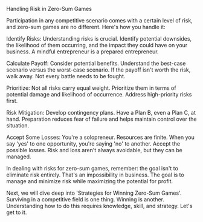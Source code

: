 Handling Risk in Zero-Sum Games

Participation in any competitive scenario comes with a certain level of risk, and zero-sum games are no different. Here's how you handle it:

Identify Risks: Understanding risks is crucial. Identify potential downsides, the likelihood of them occurring, and the impact they could have on your business. A mindful entrepreneur is a prepared entrepreneur.

Calculate Payoff: Consider potential benefits. Understand the best-case scenario versus the worst-case scenario. If the payoff isn't worth the risk, walk away. Not every battle needs to be fought.

Prioritize: Not all risks carry equal weight. Prioritize them in terms of potential damage and likelihood of occurrence. Address high-priority risks first.

Risk Mitigation: Develop contingency plans. Have a Plan B, even a Plan C, at hand. Preparation reduces fear of failure and helps maintain control over the situation.

Accept Some Losses: You're a solopreneur. Resources are finite. When you say 'yes' to one opportunity, you're saying 'no' to another. Accept the possible losses. Risk and loss aren't always avoidable, but they can be managed. 

In dealing with risks for zero-sum games, remember: the goal isn't to eliminate risk entirely. That's an impossibility in business. The goal is to manage and minimize risk while maximizing the potential for profit. 

Next, we will dive deep into 'Strategies for Winning Zero-Sum Games'. Surviving in a competitive field is one thing. Winning is another. Understanding how to do this requires knowledge, skill, and strategy. Let's get to it.
